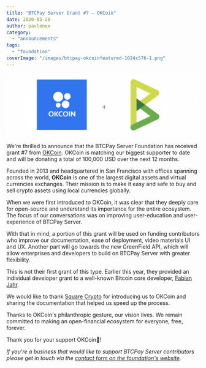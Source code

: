 ```yaml
---
title: "BTCPay Server Grant #7 – OKCoin"
date: 2020-05-28
author: pavlenex
category:
  - "announcements"
tags:
  - "foundation"
coverImage: "/images/btcpay-okcoinfeatured-1024x576-1.png"
---
```


![](/images/btcpay-okcoin-article-1024x335-1.png)

We're thrilled to announce that the BTCPay Server Foundation has received grant #7 from [OKCoin](https://www.okcoin.com). OKCoin is matching our biggest supporter to date and will be donating a total of 100,000 USD over the next 12 months.

Founded in 2013 and headquartered in San Francisco with offices spanning across the world, **OKCoin** is one of the largest digital assets and virtual currencies exchanges. Their mission is to make it easy and safe to buy and sell crypto assets using local currencies globally.

When we were first introduced to OKCoin, it was clear that they deeply care for open-source and understand its importance for the entire ecosystem. The focus of our conversations was on improving user-education and user-experience of BTCPay Server.

With that in mind, a portion of this grant will be used on funding contributors who improve our documentation, ease of deployment, video materials UI and UX. Another part will go towards the new GreenField API, which will allow enterprises and developers to build on BTCPay Server with greater flexibility.

This is not their first grant of this type. Earlier this year, they provided an individual developer grant to a well-known Bitcoin core developer, [Fabian Jahr](https://blog.okcoin.com/2020/02/10/fabian-jahr-receives-independent-developer-grant/).

We would like to thank [Square Crypto](https://twitter.com/sqcrypto) for introducing us to OKCoin and sharing the documentation that helped us speed up the process.

Thanks to OKCoin's philanthropic gesture, our vision lives. We remain committed to making an open-financial ecosystem for everyone, free, forever.

Thank you for your support OKCoin💚!

_If you're a business that would like to support BTCPay Server contributors please get in touch via the [contact form on the foundation's website](https://foundation.btcpayserver.org/)._
